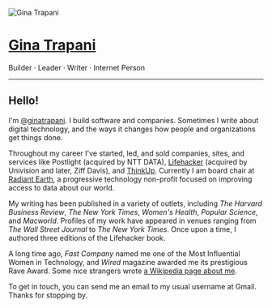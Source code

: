 ![Gina Trapani](https://1.gravatar.com/avatar/44230311a3dcd684b6c5f81bf2ec9f60?s=200&d=mm&r=g)

# [Gina Trapani](/)

Builder · Leader · Writer · Internet Person

---

## Hello!

I'm [@ginatrapani](https://www.linkedin.com/in/ginatrapani/). I build software and companies. Sometimes I write about digital technology, and the ways it changes how people and organizations get things done.

Throughout my career I've started, led, and sold companies, sites, and services like Postlight (acquired by NTT DATA), [Lifehacker](http://lifehacker.com) (acquired by Univision and later, Ziff Davis), and [ThinkUp](http://www.nytimes.com/2015/01/01/technology/personaltech/thinkup-helps-the-social-network-user-see-the-online-self.html?_r=0). Currently I am board chair at [Radiant Earth](https://radiant.earth/), a progressive technology non-profit focused on improving access to data about our world.

My writing has been published in a variety of outlets, including _The Harvard Business Review_, _The New York Times_, _Women's Health_, _Popular Science_, and _Macworld_. Profiles of my work have appeared in venues ranging from _The Wall Street Journal_ to _The New York Times_. Once upon a time, I authored three editions of the Lifehacker book.

A long time ago, _Fast Company_ named me one of the Most Influential Women in Technology, and _Wired_ magazine awarded me its prestigious Rave Award. Some nice strangers wrote [a Wikipedia page about me](http://en.wikipedia.org/wiki/Gina_Trapani).

To get in touch, you can send me an email to my usual username at Gmail. Thanks for stopping by.
